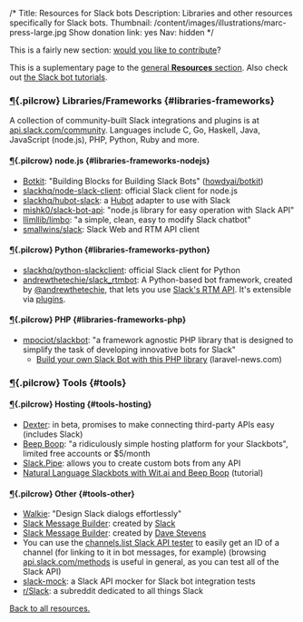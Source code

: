 /*
Title: Resources for Slack bots
Description: Libraries and other resources specifically for Slack bots.
Thumbnail: /content/images/illustrations/marc-press-large.jpg
Show donation link: yes
Nav: hidden
*/

<div class="note">
  <p>
    This is a fairly new section: <a href="https://github.com/botwiki/botwiki.org">would you like to contribute</a>?
  </p>
</div>

This is a suplementary page to the [general **Resources** section](/resources). Also check out [the Slack bot tutorials](/tutorials/slackbots).

### [¶](#libraries-frameworks){.pilcrow} Libraries/Frameworks {#libraries-frameworks}

A collection of community-built Slack integrations and plugins is at [api.slack.com/community](https://api.slack.com/community). Languages include C, Go, Haskell, Java, JavaScript (node.js), PHP, Python, Ruby and more.

#### [¶](#libraries-frameworks-nodejs){.pilcrow} node.js {#libraries-frameworks-nodejs}

- [Botkit](http://howdy.ai/botkit/): "Building Blocks for Building Slack Bots" ([howdyai/botkit](https://github.com/howdyai/botkit))
- [slackhq/node-slack-client](https://github.com/slackhq/node-slack-client): official Slack client for node.js
- [slackhq/hubot-slack](https://github.com/slackhq/hubot-slack): a [Hubot](https://hubot.github.com/) adapter to use with Slack
- [mishk0/slack-bot-api](https://github.com/mishk0/slack-bot-api): "node.js library for easy operation with Slack API"
- [llimllib/limbo](https://github.com/llimllib/limbo): "a simple, clean, easy to modify Slack chatbot"
- [smallwins/slack](https://github.com/smallwins/slack): Slack Web and RTM API client

#### [¶](#libraries-frameworks-python){.pilcrow} Python {#libraries-frameworks-python}

- [slackhq/python-slackclient](https://github.com/slackhq/python-slackclient): official Slack client for Python
- [andrewthetechie/slack_rtmbot](https://github.com/andrewthetechie/slack_rtmbot): A Python-based bot framework, created by [@andrewthetechie](https://twitter.com/andrewthetechie), that lets you use [Slack's RTM API](https://api.slack.com/rtm). It's extensible via [plugins](https://github.com/andrewthetechie/slack_rtmbot/tree/master/doc/plugins#creating-plugins).


#### [¶](#libraries-frameworks-php){.pilcrow} PHP {#libraries-frameworks-php}

- [mpociot/slackbot](https://github.com/mpociot/slackbot): "a framework agnostic PHP library that is designed to simplify the task of developing innovative bots for Slack"
  - [Build your own Slack Bot with this PHP library](https://laravel-news.com/2016/11/slack-bot) (laravel-news.com)


### [¶](#tools){.pilcrow} Tools {#tools}

#### [¶](#tools-hosting){.pilcrow} Hosting {#tools-hosting}

- [Dexter](https://rundexter.com/): in beta, promises to make connecting third-party APIs easy (includes Slack)
- [Beep Boop](https://beepboophq.com/): "a ridiculously simple hosting platform for your Slackbots", limited free accounts or $5/month
- [Slack.Pipe](http://slack.datastack.co/): allows you to create custom bots from any API
- [Natural Language Slackbots with Wit.ai and Beep Boop](https://blog.beepboophq.com/natural-language-slackbots-with-wit-ai-and-beep-boop-c007cf303c04) (tutorial)

#### [¶](#tools-other){.pilcrow} Other {#tools-other}

- [Walkie](https://walkiebot.co/): "Design Slack dialogs effortlessly"
- [Slack Message Builder](https://api.slack.com/docs/formatting/builder): created by [Slack](https://twitter.com/SlackHQ)
- [Slack Message Builder](http://davestevens.github.io/slack-message-builder/): created by [Dave Stevens](https://github.com/davestevens)
- You can use the [channels.list Slack API tester](https://api.slack.com/methods/channels.list/test) to easily get an ID of a channel (for linking to it in bot messages, for example) (browsing [api.slack.com/methods](https://api.slack.com/methods) is useful in general, as you can test all of the Slack API)
- [slack-mock](https://github.com/Skellington-Closet/slack-mock): a Slack API mocker for Slack bot integration tests
- [r/Slack](https://www.reddit.com/r/Slack/): a subreddit dedicated to all things Slack


[Back to all resources.](/resources)
